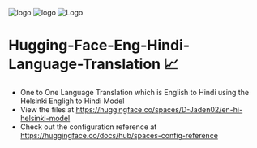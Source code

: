 ![logo](https://img.icons8.com/?size=100&id=sop9ROXku5bb&format=png&color=000000) ![logo](https://img.icons8.com/?size=100&id=13441&format=png&color=000000) ![Logo](https://img.icons8.com/?size=100&id=21888&format=png&color=FFFFFF)

# Hugging-Face-Eng-Hindi-Language-Translation 📈 
- One to One Language Translation which is English to Hindi using the Helsinki Engligh to Hindi Model 
- View the files at https://huggingface.co/spaces/D-Jaden02/en-hi-helsinki-model
- Check out the configuration reference at https://huggingface.co/docs/hub/spaces-config-reference
